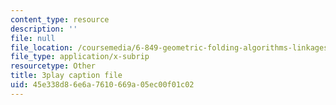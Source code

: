 ```yaml
---
content_type: resource
description: ''
file: null
file_location: /coursemedia/6-849-geometric-folding-algorithms-linkages-origami-polyhedra-fall-2012/45e338d86e6a7610669a05ec00f01c02_k2jKCJ8fhj0.srt
file_type: application/x-subrip
resourcetype: Other
title: 3play caption file
uid: 45e338d8-6e6a-7610-669a-05ec00f01c02
---
```


